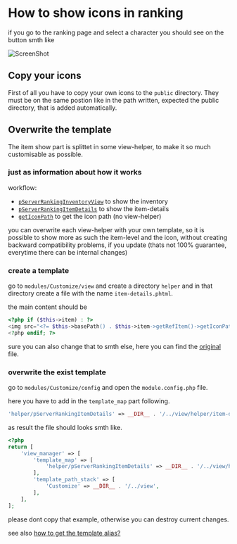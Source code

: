 # How to show icons in ranking

if you go to the ranking page and select a character you should see on the button smth like

![ScreenShot](https://github.com/kokspflanze/pserverCMSFull/blob/master/doc/images/RANKING_DEFAULT.png)

## Copy your icons

First of all you have to copy your own icons to the `public` directory. They must be on the same postion like in the path written, expected the public directory, that is added automatically.
 
## Overwrite the template

The item show part is splittet in some view-helper, to make it so much customisable as possible.

### just as information about how it works

workflow:
 - [`pServerRankingInventoryView`](https://github.com/kokspflanze/PServerRanking/blob/master/view/p-server-ranking/character/index.twig#L47) to show the inventory
 - [`pServerRankingItemDetails`](https://github.com/kokspflanze/PServerRanking/blob/master/view/helper/inventory-view.phtml#L10) to show the item-details
 - [`getIconPath`](https://github.com/kokspflanze/PServerRanking/blob/master/view/helper/item-details.phtml#L2) to get the icon path (no view-helper)
 
you can overwrite each view-helper with your own template, so it is possible to show more as such the item-level and the icon, without creating backward compatibility problems, if you update (thats not 100% guarantee, everytime there can be internal changes)
 
### create a template

go to `modules/Customize/view` and create a directory `helper` and in that directory create a file with the name `item-details.phtml`.

the main content should be 

```php
<?php if ($this->item) : ?>
<img src="<?= $this->basePath() . $this->item->getRefItem()->getIconPath() ?>" />
<?php endif; ?>
```

sure you can also change that to smth else, here you can find the [original](https://github.com/kokspflanze/PServerRanking/blob/master/view/helper/item-details.phtml) file.

### overwrite the exist template

go to `modules/Customize/config` and open the `module.config.php` file.

here you have to add in the `template_map` part following.

```php
'helper/pServerRankingItemDetails' => __DIR__ . '/../view/helper/item-details.phtml',
```

as result the file should looks smth like.

```php
<?php
return [
    'view_manager' => [
        'template_map' => [
            'helper/pServerRankingItemDetails' => __DIR__ . '/../view/helper/item-details.phtml',
        ],
        'template_path_stack' => [
            'Customize' => __DIR__ . '/../view',
        ],
    ],
];
```

please dont copy that example, otherwise you can destroy current changes.

see also [how to get the template alias?](https://github.com/kokspflanze/pserverCMSFull/blob/master/doc/general-setup/CUSTOMIZE.md#how-to-get-the-template-alias)
